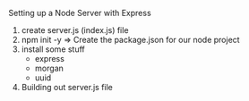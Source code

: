 Setting up a Node Server with Express

1. create server.js (index.js) file
2. npm init -y    => Create the package.json for our node project
3. install some stuff
    - express
    - morgan
    - uuid
4. Building out server.js file 